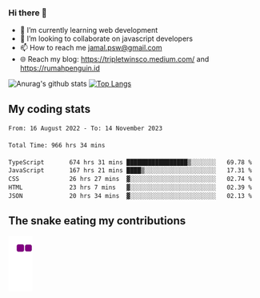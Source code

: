 ### Hi there 👋

<!--
**padepokanpenguin/padepokanpenguin** is a ✨ _special_ ✨ repository because its `README.md` (this file) appears on your GitHub profile.
-->

- 🌱 I’m currently learning  web development
- 👯 I’m looking to collaborate on javascript developers
- 📫 How to reach me jamal.psw@gmail.com
- 🌐 Reach my blog:
   https://tripletwinsco.medium.com/ and
   https://rumahpenguin.id

![Anurag's github stats](https://github-readme-stats.vercel.app/api?username=padepokanpenguin&count_private=true&disable_animations=false&show_icons=true&theme=default)
[![Top Langs](https://github-readme-stats.vercel.app/api/top-langs/?username=padepokanpenguin&theme=default&layout=compact)](https://github.com/padepokanpenguin)

## My coding stats

<!--START_SECTION:waka-->

```txt
From: 16 August 2022 - To: 14 November 2023

Total Time: 966 hrs 34 mins

TypeScript       674 hrs 31 mins █████████████████▒░░░░░░░   69.78 %
JavaScript       167 hrs 21 mins ████▒░░░░░░░░░░░░░░░░░░░░   17.31 %
CSS              26 hrs 27 mins  ▓░░░░░░░░░░░░░░░░░░░░░░░░   02.74 %
HTML             23 hrs 7 mins   ▓░░░░░░░░░░░░░░░░░░░░░░░░   02.39 %
JSON             20 hrs 34 mins  ▓░░░░░░░░░░░░░░░░░░░░░░░░   02.13 %
```

<!--END_SECTION:waka-->


## The snake eating my contributions
![snake gif](https://github.com/padepokanpenguin/padepokanpenguin/blob/output/github-contribution-grid-snake.gif)
